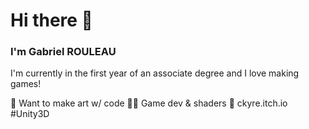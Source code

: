 # Hi there 👋
### I'm Gabriel ROULEAU

I'm currently in the first year of an associate degree and I love making games!

🎯 Want to make art w/ code
🤹‍♂️ Game dev & shaders
🚀 ckyre.itch.io
#Unity3D
